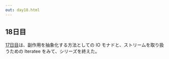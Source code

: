 ```yaml
---
out: day18.html
---
```


  [day17]: http://eed3si9n.com/ja/learning-scalaz-day17

18日目
-----

[17日目][day17]は、副作用を抽象化する方法としての IO モナドと、ストリームを取り扱うための Iteratee をみて、シリーズを終えた。
